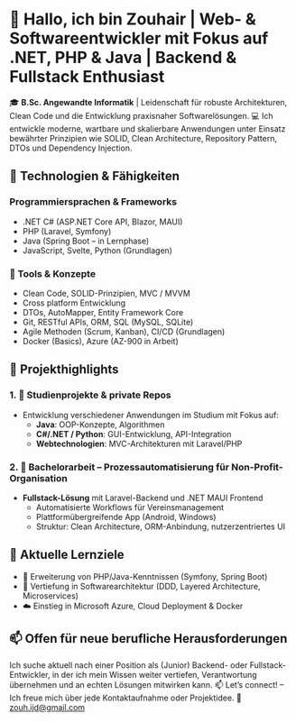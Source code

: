 # 👋 Hallo, ich bin Zouhair | Web- & Softwareentwickler mit Fokus auf .NET, PHP & Java | Backend & Fullstack Enthusiast

🎓 **B.Sc. Angewandte Informatik** | Leidenschaft für robuste Architekturen, Clean Code und die Entwicklung praxisnaher Softwarelösungen.
💻 Ich entwickle moderne, wartbare und skalierbare Anwendungen unter Einsatz bewährter Prinzipien wie SOLID, Clean Architecture, Repository Pattern, DTOs und Dependency Injection.

## 🔧 **Technologien & Fähigkeiten**
### **Programmiersprachen & Frameworks**
- .NET C# (ASP.NET Core API, Blazor, MAUI)
- PHP (Laravel, Symfony)
- Java (Spring Boot – in Lernphase)
- JavaScript, Svelte, Python (Grundlagen)


### 🧰 Tools & Konzepte
- Clean Code, SOLID-Prinzipien, MVC / MVVM 
- Cross platform Entwicklung
- DTOs, AutoMapper, Entity Framework Core
- Git, RESTful APIs, ORM, SQL (MySQL, SQLite)
- Agile Methoden (Scrum, Kanban), CI/CD (Grundlagen)
- Docker (Basics), Azure (AZ-900 in Arbeit)


## 💼 **Projekthighlights**
### 1. 🧪 Studienprojekte & private Repos
   - Entwicklung verschiedener Anwendungen im Studium mit Fokus auf:
      - **Java**: OOP-Konzepte, Algorithmen
      - **C#/.NET / Python**: GUI-Entwicklung, API-Integration
      - **Webtechnologien**: MVC-Architekturen mit Laravel/PHP


### 2. 🧠 Bachelorarbeit – Prozessautomatisierung für Non-Profit-Organisation
   - **Fullstack-Lösung** mit Laravel-Backend und .NET MAUI Frontend
     - Automatisierte Workflows für Vereinsmanagement
     - Plattformübergreifende App (Android, Windows)
     - Struktur: Clean Architecture, ORM-Anbindung, nutzerzentriertes UI

## 🌱 **Aktuelle Lernziele**
- 🧱 Erweiterung von PHP/Java-Kenntnissen (Symfony, Spring Boot)
- 🧠 Vertiefung in Softwarearchitektur (DDD, Layered Architecture, Microservices)
- ☁️ Einstieg in Microsoft Azure, Cloud Deployment & Docker


## 📫 **Offen für neue berufliche Herausforderungen**
Ich suche aktuell nach einer Position als (Junior) Backend- oder Fullstack-Entwickler, in der ich mein Wissen weiter vertiefen, Verantwortung übernehmen und an echten Lösungen mitwirken kann.
📫 Let’s connect! – Ich freue mich über jede Kontaktaufnahme oder Projektidee. 📧 [zouh.ijd@gmail.com](mailto:zouh.ijd@gmail.com)


